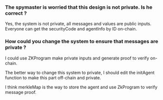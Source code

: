 ### The spymaster is worried that this design is not private. Is he correct ?
Yes, the system is not private, all messages and values are public inputs. Everyone can get the securityCode and agentInfo by ID on-chain. 


### How could you change the system to ensure that messages are private ?

I could use ZKProgram make private inputs and generate proof to verify on-chain.

The better way to change this system to private, I should edit the initAgent function to make this part off-chain and private.

I think merkleMap is the way to store the agent and use ZkProgram to verify message proof.